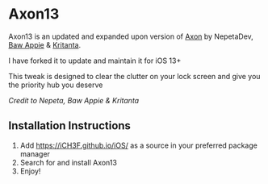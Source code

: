 # Axon13

Axon13 is an updated and expanded upon version of <a href="https://github.com/Baw-Appie/Axon">Axon</a> by NepetaDev, <a href="https://twitter.com/BawAppie">Baw Appie</a> & <a href="https://twitter.com/_kritanta">Kritanta</a>.

I have forked it to update and maintain it for iOS 13+

This tweak is designed to clear the clutter on your lock screen and give you the priority hub you deserve

<i>Credit to Nepeta, Baw Appie & Kritanta</I>

## Installation Instructions

1. Add https://iCH3F.github.io/iOS/ as a source in your preferred package manager
2. Search for and install Axon13
3. Enjoy!
